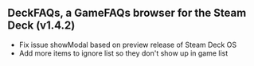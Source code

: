 ## DeckFAQs, a GameFAQs browser for the Steam Deck (v1.4.2)

-   Fix issue showModal based on preview release of Steam Deck OS
-   Add more items to ignore list so they don't show up in game list
